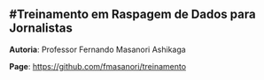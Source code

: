 #Treinamento em Raspagem de Dados para Jornalistas
---------------------------------------------------
**Autoria**: Professor Fernando Masanori Ashikaga

**Page**: https://github.com/fmasanori/treinamento


